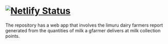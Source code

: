 # [![Netlify Status](https://api.netlify.com/api/v1/badges/your-netlify-site-id/deploy-status?branch=your-branch-name)](https://app.netlify.com/sites/your-netlify-site-id)

The repository has a web app that involves the limuru dairy farmers report generated from the quantities of milk a gfarmer delivers at milk collection points.
